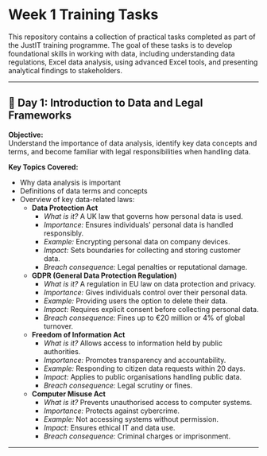 # Week 1 Training Tasks

This repository contains a collection of practical tasks completed as part of the JustIT training programme. The goal of these tasks is to develop foundational skills in working with data, including understanding data regulations, Excel data analysis, using advanced Excel tools, and presenting analytical findings to stakeholders.

---

## 📌 Day 1: Introduction to Data and Legal Frameworks

**Objective:**  
Understand the importance of data analysis, identify key data concepts and terms, and become familiar with legal responsibilities when handling data.

**Key Topics Covered:**
- Why data analysis is important
- Definitions of data terms and concepts
- Overview of key data-related laws:
  - **Data Protection Act**
    - *What is it?* A UK law that governs how personal data is used.
    - *Importance:* Ensures individuals' personal data is handled responsibly.
    - *Example:* Encrypting personal data on company devices.
    - *Impact:* Sets boundaries for collecting and storing customer data.
    - *Breach consequence:* Legal penalties or reputational damage.
  - **GDPR (General Data Protection Regulation)**
    - *What is it?* A regulation in EU law on data protection and privacy.
    - *Importance:* Gives individuals control over their personal data.
    - *Example:* Providing users the option to delete their data.
    - *Impact:* Requires explicit consent before collecting personal data.
    - *Breach consequence:* Fines up to €20 million or 4% of global turnover.
  - **Freedom of Information Act**
    - *What is it?* Allows access to information held by public authorities.
    - *Importance:* Promotes transparency and accountability.
    - *Example:* Responding to citizen data requests within 20 days.
    - *Impact:* Applies to public organisations handling public data.
    - *Breach consequence:* Legal scrutiny or fines.
  - **Computer Misuse Act**
    - *What is it?* Prevents unauthorised access to computer systems.
    - *Importance:* Protects against cybercrime.
    - *Example:* Not accessing systems without permission.
    - *Impact:* Ensures ethical IT and data use.
    - *Breach consequence:* Criminal charges or imprisonment.

---
